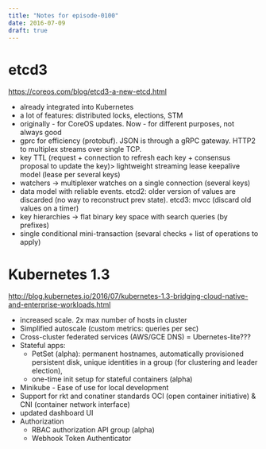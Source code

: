 ```yaml
---
title: "Notes for episode-0100"
date: 2016-07-09
draft: true
---
```


# etcd3
https://coreos.com/blog/etcd3-a-new-etcd.html

- already integrated into Kubernetes 
- a lot of features: distributed locks, elections, STM
- originally - for CoreOS updates. Now - for different purposes, not always good
- gprc for efficiency (protobuf). JSON is through a gRPC gateway. HTTP2 to multiplex streams over single TCP.
- key TTL (request + connection to refresh each key + consensus proposal to update the key)> lightweight streaming lease keepalive model (lease per several keys)
- watchers -> multiplexer watches on a single connection (several keys)
- data model with reliable events. etcd2: older version of values are discarded (no way to reconstruct prev state). etcd3: mvcc (discard old values on a timer)
- key hierarchies  -> flat binary key space with search queries  (by prefixes)
- single conditional mini-transaction (sevaral checks + list of operations to apply)

# Kubernetes 1.3
http://blog.kubernetes.io/2016/07/kubernetes-1.3-bridging-cloud-native-and-enterprise-workloads.html

- increased scale. 2x max number of hosts in cluster
- Simplified autoscale (custom metrics: queries per sec)
- Cross-cluster federated services (AWS/GCE  DNS) = Ubernetes-lite???
- Stateful apps:
    - PetSet (alpha): permanent hostnames, automatically provisioned persistent disk, unique identities in a group (for clustering and leader election), 
    - one-time init setup for stateful containers (alpha)
- Minikube - Ease of use for local development
- Support for rkt and conatiner standards OCI (open container initiative) & CNI (container network interface)
- updated dashboard UI
- Authorization
    - RBAC  authorization API group (alpha)
    - Webhook Token Authenticator

